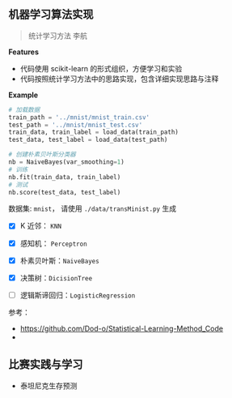 ## 机器学习算法实现

>  统计学习方法 李航

**Features**

- 代码使用 scikit-learn 的形式组织，方便学习和实验
- 代码按照统计学习方法中的思路实现，包含详细实现思路与注释

**Example**

```python
# 加载数据
train_path = '../mnist/mnist_train.csv'
test_path = '../mnist/mnist_test.csv'
train_data, train_label = load_data(train_path)
test_data, test_label = load_data(test_path)

# 创建朴素贝叶斯分类器
nb = NaiveBayes(var_smoothing=1)
# 训练
nb.fit(train_data, train_label)
# 测试
nb.score(test_data, test_label)
```



数据集: `mnist`， 请使用 `./data/transMinist.py` 生成

- [x] K 近邻： `KNN`
- [x] 感知机： `Perceptron`
- [x] 朴素贝叶斯：`NaiveBayes`

- [x] 决策树：`DicisionTree`
- [ ] 逻辑斯谛回归：`LogisticRegression`

参考：

- https://github.com/Dod-o/Statistical-Learning-Method_Code
- 



## 比赛实践与学习

- 泰坦尼克生存预测



